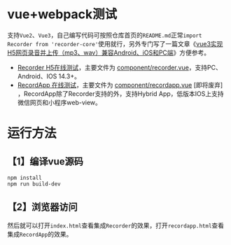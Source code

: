 # vue+webpack测试

支持`Vue2`、`Vue3`，自己编写代码可按照仓库首页的`README.md`正常`import Recorder from 'recorder-core'`使用就行，另外专门写了一篇文章《[vue3实现H5网页录音并上传（mp3、wav）兼容Android、iOS和PC端](https://www.cnblogs.com/xiangyuecn/p/17472952.html)》方便参考。

- [Recorder H5在线测试](https://xiangyuecn.github.io/Recorder/assets/demo-vue)，主要文件为 [component/recorder.vue](https://github.com/xiangyuecn/Recorder/blob/master/assets/demo-vue/component/recorder.vue)，支持PC、Android、IOS 14.3+。
- [RecordApp 在线测试](https://xiangyuecn.github.io/Recorder/assets/demo-vue/recordapp.html)，主要文件为 [component/recordapp.vue](https://github.com/xiangyuecn/Recorder/blob/master/assets/demo-vue/component/recordapp.vue) [即将废弃] ，RecordApp除了Recorder支持的外，支持Hybrid App，低版本IOS上支持微信网页和小程序web-view。

# 运行方法
## 【1】编译vue源码
```
npm install
npm run build-dev
```
## 【2】浏览器访问
然后就可以打开`index.html`查看集成`Recorder`的效果，打开`recordapp.html`查看集成`RecordApp`的效果。